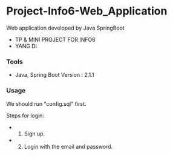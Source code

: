 # Project-Info6-Web_Application
Web application developed by Java SpringBoot
- TP & MINI PROJECT FOR INFO6
- YANG Di

### Tools
- Java, Spring Boot Version : 2.1.1

### Usage

We should run "config.sql" first.

Steps for login:
- 1. Sign up.
- 2. Login with the email and password.
